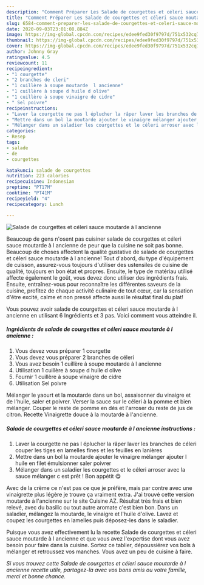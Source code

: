 ```yaml
---
description: "Comment Préparer Les Salade de courgettes et céleri sauce moutarde à l ancienne"
title: "Comment Préparer Les Salade de courgettes et céleri sauce moutarde à l ancienne"
slug: 6584-comment-preparer-les-salade-de-courgettes-et-celeri-sauce-moutarde-a-l-ancienne
date: 2020-09-03T23:01:08.884Z
image: https://img-global.cpcdn.com/recipes/edee9fed30f9797d/751x532cq70/salade-de-courgettes-et-celeri-sauce-moutarde-a-l-ancienne-photo-principale-de-la-recette.jpg
thumbnail: https://img-global.cpcdn.com/recipes/edee9fed30f9797d/751x532cq70/salade-de-courgettes-et-celeri-sauce-moutarde-a-l-ancienne-photo-principale-de-la-recette.jpg
cover: https://img-global.cpcdn.com/recipes/edee9fed30f9797d/751x532cq70/salade-de-courgettes-et-celeri-sauce-moutarde-a-l-ancienne-photo-principale-de-la-recette.jpg
author: Johnny Gray
ratingvalue: 4.5
reviewcount: 11
recipeingredient:
- "1 courgette"
- "2 branches de cleri"
- "1 cuillère à soupe moutarde  l ancienne"
- "1 cuillère à soupe d huile d olive"
- "1 cuillère à soupe vinaigre de cidre"
- " Sel poivre"
recipeinstructions:
- "Laver la courgette ne pas l éplucher la râper laver les branches de céleri couper les tiges en lamelles fines et les feuilles en lanières"
- "Mettre dans un bol la moutarde ajouter le vinaigre mélanger ajouter l huile en filet émulsionner saler poivrer"
- "Mélanger dans un saladier les courgettes et le céleri arroser avec la sauce mélanger c est prêt ! Bon appétit 😋"
categories:
- Resep
tags:
- salade
- de
- courgettes

katakunci: salade de courgettes 
nutrition: 223 calories
recipecuisine: Indonesian
preptime: "PT17M"
cooktime: "PT41M"
recipeyield: "4"
recipecategory: Lunch

---
```



![Salade de courgettes et céleri sauce moutarde à l ancienne](https://img-global.cpcdn.com/recipes/edee9fed30f9797d/751x532cq70/salade-de-courgettes-et-celeri-sauce-moutarde-a-l-ancienne-photo-principale-de-la-recette.jpg)

Beaucoup de gens n'osent pas cuisiner salade de courgettes et céleri sauce moutarde à l ancienne de peur que la cuisine ne soit pas bonne. Beaucoup de choses affectent la qualité gustative de salade de courgettes et céleri sauce moutarde à l ancienne! Tout d'abord, du type d'équipement de cuisson, assurez-vous toujours d'utiliser des ustensiles de cuisine de qualité, toujours en bon état et propres. Ensuite, le type de matériau utilisé affecte également le goût, vous devez donc utiliser des ingrédients frais. Ensuite, entraînez-vous pour reconnaître les différentes saveurs de la cuisine, profitez de chaque activité culinaire de tout cœur, car la sensation d'être excité, calme et non pressé affecte aussi le résultat final du plat!

<!--inarticleads1-->

Vous pouvez avoir salade de courgettes et céleri sauce moutarde à l ancienne en utilisant 6 Ingrédients et 3 pas. Voici comment vous atteindre il.

##### Ingrédients de salade de courgettes et céleri sauce moutarde à l ancienne :

1. Vous devez vous préparer 1 courgette
1. Vous devez vous préparer 2 branches de céleri
1. Vous avez besoin 1 cuillère à soupe moutarde à l ancienne
1. Utilisation 1 cuillère à soupe d huile d olive
1. Fournir 1 cuillère à soupe vinaigre de cidre
1. Utilisation  Sel poivre


Mélanger le yaourt et la moutarde dans un bol, assaisonner du vinaigre et de l&#39;huile, saler et poivrer. Verser la sauce sur le céleri à la pomme et bien mélanger. Couper le reste de pomme en dés et l&#39;arroser du reste de jus de citron. Recette Vinaigrette douce à la moutarde à l&#39;ancienne. 

<!--inarticleads2-->

##### Salade de courgettes et céleri sauce moutarde à l ancienne instructions :

1. Laver la courgette ne pas l éplucher la râper laver les branches de céleri couper les tiges en lamelles fines et les feuilles en lanières
1. Mettre dans un bol la moutarde ajouter le vinaigre mélanger ajouter l huile en filet émulsionner saler poivrer
1. Mélanger dans un saladier les courgettes et le céleri arroser avec la sauce mélanger c est prêt ! Bon appétit 😋


Avec de la crème ce n&#39;est pas ce que je préfère, mais par contre avec une vinaigrette plus légère je trouve ça vraiment extra. J&#39;ai trouvé cette version moutarde à l&#39;ancienne sur le site Cuisine AZ. Résultat très frais et bien relevé, avec du basilic ou tout autre aromate c&#39;est bien bon. Dans un saladier, mélangez la moutarde, le vinaigre et l&#39;huile d&#39;olive. Lavez et coupez les courgettes en lamelles puis déposez-les dans le saladier. 

<!--inarticleads1-->

<p>
Puisque vous avez effectivement lu la recette Salade de courgettes et céleri sauce moutarde à l ancienne et que vous avez l'expertise dont vous avez besoin pour faire dans la cuisine. Sortez ce tablier, dépoussiérez vos bols à mélanger et retroussez vos manches. Vous avez un peu de cuisine à faire.
</p>

<p>
<i>Si vous trouvez cette Salade de courgettes et céleri sauce moutarde à l ancienne recette utile, partagez-la avec vos bons amis ou votre famille, merci et bonne chance.</i>
</p>
